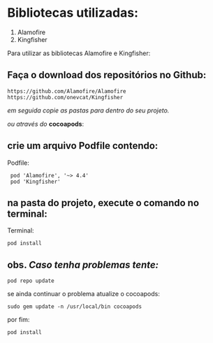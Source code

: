 Bibliotecas utilizadas:
=============

1. Alamofire
1. Kingfisher
 
Para utilizar as bibliotecas Alamofire e Kingfisher:

Faça o download dos repositórios no Github:
-------
```
https://github.com/Alamofire/Alamofire
https://github.com/onevcat/Kingfisher
```
_em seguida copie as pastas para dentro do seu projeto._
 
_ou através do_ **cocoapods**:
 
crie um arquivo Podfile contendo:
------- 
 Podfile:
 ```
  pod 'Alamofire', '~> 4.4'
  pod 'Kingfisher'
 ```
 
na pasta do projeto, execute o comando no terminal:
-------

Terminal:
```
pod install
```
obs.
_Caso tenha problemas tente:_
-------
```
pod repo update
```
se ainda continuar o problema atualize o cocoapods:
```
sudo gem update -n /usr/local/bin cocoapods
```
por fim:
```
pod install
```
